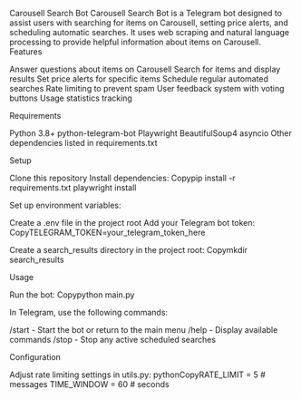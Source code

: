 Carousell Search Bot
Carousell Search Bot is a Telegram bot designed to assist users with searching for items on Carousell, setting price alerts, and scheduling automatic searches. It uses web scraping and natural language processing to provide helpful information about items on Carousell.
Features

Answer questions about items on Carousell
Search for items and display results
Set price alerts for specific items
Schedule regular automated searches
Rate limiting to prevent spam
User feedback system with voting buttons
Usage statistics tracking

Requirements

Python 3.8+
python-telegram-bot
Playwright
BeautifulSoup4
asyncio
Other dependencies listed in requirements.txt

Setup

Clone this repository
Install dependencies:
Copypip install -r requirements.txt
playwright install

Set up environment variables:

Create a .env file in the project root
Add your Telegram bot token:
CopyTELEGRAM_TOKEN=your_telegram_token_here



Create a search_results directory in the project root:
Copymkdir search_results


Usage

Run the bot:
Copypython main.py

In Telegram, use the following commands:

/start - Start the bot or return to the main menu
/help - Display available commands
/stop - Stop any active scheduled searches



Configuration

Adjust rate limiting settings in utils.py:
pythonCopyRATE_LIMIT = 5  # messages
TIME_WINDOW = 60  # seconds
